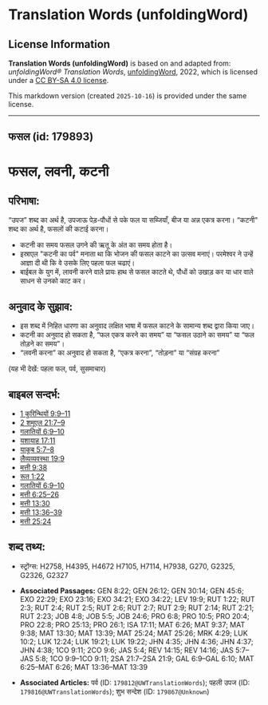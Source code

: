 # Translation Words (unfoldingWord)

## License Information

**Translation Words (unfoldingWord)** is based on and adapted from: _unfoldingWord® Translation Words_, [unfoldingWord](https://unfoldingword.org/utw), 2022, which is licensed under a [CC BY-SA 4.0 license](https://creativecommons.org/licenses/by-sa/4.0/legalcode.en).

This markdown version (created `2025-10-16`) is provided under the same license.



--------------------------------

## फसल (id: 179893)

फसल, लवनी, कटनी
===============

परिभाषा:
--------

“उपज” शब्द का अर्थ है, उपजाऊ पेड़\-पौधों से पके फल या सब्जियाँ, बीज या अन्न एकत्र करना। “कटनी" शब्द का अर्थ है, फसलों की कटाई करना।

* कटनी का समय फसल उगने की ऋतू के अंत का समय होता है।
* इस्राएल "कटनी का पर्व" मनाता था कि भोजन की फसल काटने का उत्सव मनाएं। परमेश्वर ने उन्हें आज्ञा दी थी कि वे उसके लिए पहला फल चढाएं।
* बाईबल के युग में, लावनी करने वाले प्रायः हाथ से फसल काटते थे, पौधों को उखाड़ कर या धार वाले साधन से उनको काट कर।

अनुवाद के सुझाव:
----------------

* इस शब्द में निहित धारणा का अनुवाद लक्षित भाषा में फसल काटने के सामान्य शब्द द्वारा किया जाए।
* कटनी का अनुवाद हो सकता है, “फल एकत्र करने का समय” या “फसल उठाने का समय” या “फल तोड़ने का समय”।
* “लवनी करना” का अनुवाद हो सकता है, “एकत्र करना”, “तोड़ना” या “संग्रह करना”

(यह भी देखें: पहला फल, पर्व, सुसमाचार)

बाइबल सन्दर्भ:
--------------

* [1 कुरिन्थियों 9:9–11](https://ref.ly/1Cor0:0)
* [2 शमूएल 21:7–9](https://ref.ly/2Sam0:0)
* [गलातियों 6:9–10](https://ref.ly/Gal6:9-Gal6:10)
* [यशायाह 17:11](https://ref.ly/Isa17:11)
* [याकूब 5:7–8](https://ref.ly/Jas5:7-Jas5:8)
* [लैव्यव्यवस्था 19:9](https://ref.ly/Lev19:9)
* [मत्ती 9:38](https://ref.ly/Matt9:38)
* [रूत 1:22](https://ref.ly/Ruth1:22)
* [गलातियों 6:9–10](https://ref.ly/Gal6:9-Gal6:10)
* [मत्ती 6:25–26](https://ref.ly/Matt6:25-Matt6:26)
* [मत्ती 13:30](https://ref.ly/Matt13:30)
* [मत्ती 13:36–39](https://ref.ly/Matt13:36-Matt13:39)
* [मत्ती 25:24](https://ref.ly/Matt25:24)

शब्द तथ्य:
----------

* स्ट्रोंग्स: H2758, H4395, H4672 H7105, H7114, H7938, G270, G2325, G2326, G2327

* **Associated Passages:** GEN 8:22; GEN 26:12; GEN 30:14; GEN 45:6; EXO 22:29; EXO 23:16; EXO 34:21; EXO 34:22; LEV 19:9; RUT 1:22; RUT 2:3; RUT 2:4; RUT 2:5; RUT 2:6; RUT 2:7; RUT 2:9; RUT 2:14; RUT 2:21; RUT 2:23; JOB 4:8; JOB 5:5; JOB 24:6; PRO 6:8; PRO 10:5; PRO 20:4; PRO 22:8; PRO 25:13; PRO 26:1; ISA 17:11; MAT 6:26; MAT 9:37; MAT 9:38; MAT 13:30; MAT 13:39; MAT 25:24; MAT 25:26; MRK 4:29; LUK 10:2; LUK 12:24; LUK 19:21; LUK 19:22; JHN 4:35; JHN 4:36; JHN 4:37; JHN 4:38; 1CO 9:11; 2CO 9:6; JAS 5:4; REV 14:15; REV 14:16; JAS 5:7–JAS 5:8; 1CO 9:9–1CO 9:11; 2SA 21:7–2SA 21:9; GAL 6:9–GAL 6:10; MAT 6:25–MAT 6:26; MAT 13:36–MAT 13:39
* **Associated Articles:** पर्व (ID: `179812@UWTranslationWords`); पहली उपज (ID: `179816@UWTranslationWords`); शुभ सन्देश (ID: `179867@Unknown`)

